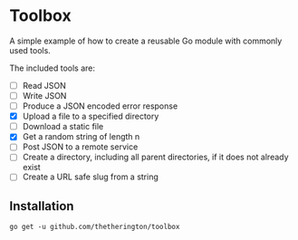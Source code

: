 # Toolbox

A simple example of how to create a reusable Go module with commonly used tools.

The included tools are:

-   [ ] Read JSON
-   [ ] Write JSON
-   [ ] Produce a JSON encoded error response
-   [x] Upload a file to a specified directory
-   [ ] Download a static file
-   [x] Get a random string of length n
-   [ ] Post JSON to a remote service
-   [ ] Create a directory, including all parent directories, if it does not already exist
-   [ ] Create a URL safe slug from a string

## Installation

`go get -u github.com/thetherington/toolbox`
